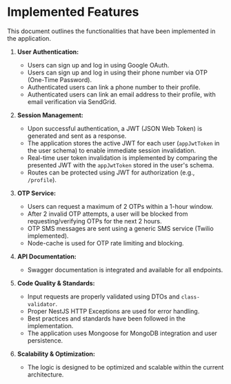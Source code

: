 # Implemented Features

This document outlines the functionalities that have been implemented in the application.

1.  **User Authentication:**
    *   Users can sign up and log in using Google OAuth.
    *   Users can sign up and log in using their phone number via OTP (One-Time Password).
    *   Authenticated users can link a phone number to their profile.
    *   Authenticated users can link an email address to their profile, with email verification via SendGrid.

2.  **Session Management:**
    *   Upon successful authentication, a JWT (JSON Web Token) is generated and sent as a response.
    *   The application stores the active JWT for each user (`appJwtToken` in the user schema) to enable immediate session invalidation.
    *   Real-time user token invalidation is implemented by comparing the presented JWT with the `appJwtToken` stored in the user's schema.
    *   Routes can be protected using JWT for authorization (e.g., `/profile`).

3.  **OTP Service:**
    *   Users can request a maximum of 2 OTPs within a 1-hour window.
    *   After 2 invalid OTP attempts, a user will be blocked from requesting/verifying OTPs for the next 2 hours.
    *   OTP SMS messages are sent using a generic SMS service (Twilio implemented).
    *   Node-cache is used for OTP rate limiting and blocking.

4.  **API Documentation:**
    *   Swagger documentation is integrated and available for all endpoints.

5.  **Code Quality & Standards:**
    *   Input requests are properly validated using DTOs and `class-validator`.
    *   Proper NestJS HTTP Exceptions are used for error handling.
    *   Best practices and standards have been followed in the implementation.
    *   The application uses Mongoose for MongoDB integration and user persistence.

6.  **Scalability & Optimization:**
    *   The logic is designed to be optimized and scalable within the current architecture.
